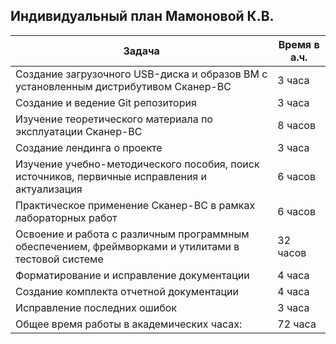 ## Индивидуальный план Мамоновой К.В.

| **Задача**                                                                                          | **Время в а.ч.** |
|-----------------------------------------------------------------------------------------------------|------------------|
| Создание загрузочного USB-диска и образов ВМ с установленным дистрибутивом Сканер-ВС                | 3 часа           |
| Создание и ведение Git репозитория                                                                  | 3 часа           |
| Изучение теоретического материала по эксплуатации Сканер-ВС                                         | 8 часов          |
| Создание лендинга о проекте                                                                         | 3 часа           |
| Изучение учебно-методического пособия, поиск источников, первичные исправления и актуализация       | 6 часов          |
| Практическое применение Сканер-ВС в рамках лабораторных работ                                       | 6 часов          |
| Освоение и работа с различным программным обеспечением, фреймворками и утилитами в тестовой системе | 32 часов         |
| Форматирование и исправление документации                                                           | 4 часа           |
| Создание комплекта отчетной документации                                                            | 4 часа           |
| Исправление последних ошибок                                                                        | 3 часа           |
| Общее время работы в академических часах:                                                           | 72 часа          |
